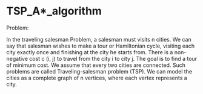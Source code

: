 # TSP_A*_algorithm


Problem:

In the traveling salesman Problem, a salesman must visits n cities. We can say that salesman wishes to make a tour or Hamiltonian cycle, visiting each city exactly once and finishing at the city he starts from. There is a non-negative cost c (i, j) to travel from the city i to city j. The goal is to find a tour of minimum cost. We assume that every two cities are connected. Such problems are called Traveling-salesman problem (TSP).
We can model the cities as a complete graph of n vertices, where each vertex represents a city.
